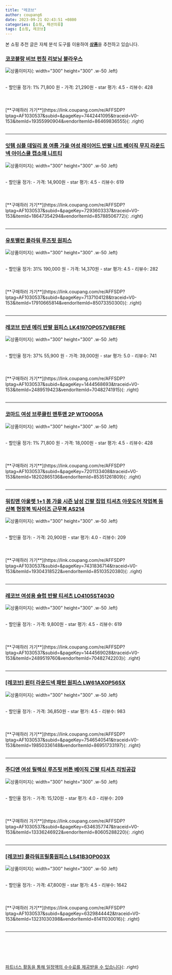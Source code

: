 ```yaml
---
title: "레코브"
author: coupang6
date: 2023-09-21 02:43:51 +0800
categories: [쇼핑, 패션의류]
tags: [쇼핑, 레코브]
---
```


본 쇼핑 추천 글은 자체 분석 도구를 이용하여 [**상품**](https://link.coupang.com/a/bao1ui)을 추천하고 있습니다.

### [코코블랑 비브 펀칭 리보닝 블라우스](https://link.coupang.com/re/AFFSDP?lptag=AF1030537&subid=&pageKey=7442441095&traceid=V0-153&itemId=19355990904&vendorItemId=86469836555)

![상품이미지](https://thumbnail7.coupangcdn.com/thumbnails/remote/230x230ex/image/vendor_inventory/7398/7165fe1202ddf815e8fd63d360e47131a31c22372bf9c3bdbc02535ac027.jpg){: width="300" height="300" .w-50 .left}


<br>
- 할인율 정가: 1%  71,800   원
- 가격: 21,290원
- star 평가: 4.5
- 리뷰수: 428
<br>
<br>
<br>
<br>
[**구매하러 가기**](https://link.coupang.com/re/AFFSDP?lptag=AF1030537&subid=&pageKey=7442441095&traceid=V0-153&itemId=19355990904&vendorItemId=86469836555){: .right}
<br>
<br>

---

### [잇템 심플 데일리 봄 여름 가을 여성 레이어드 반팔 니트 베이직 무지 라운드넥 아이스쿨 캡소매 니트티](https://link.coupang.com/re/AFFSDP?lptag=AF1030537&subid=&pageKey=7293603337&traceid=V0-153&itemId=18647354294&vendorItemId=85788506772)

![상품이미지](https://thumbnail7.coupangcdn.com/thumbnails/remote/230x230ex/image/vendor_inventory/1bef/97dca94ab126a83dcf327f0aef884ef9909a3b642751631a55a2b2ed1a70.jpg){: width="300" height="300" .w-50 .left}


<br>
- 할인율 정가: 
- 가격: 14,900원
- star 평가: 4.5
- 리뷰수: 619
<br>
<br>
<br>
<br>
[**구매하러 가기**](https://link.coupang.com/re/AFFSDP?lptag=AF1030537&subid=&pageKey=7293603337&traceid=V0-153&itemId=18647354294&vendorItemId=85788506772){: .right}
<br>
<br>

---

### [유토밸런 플라워 루즈핏 원피스](https://link.coupang.com/re/AFFSDP?lptag=AF1030537&subid=&pageKey=7137104128&traceid=V0-153&itemId=17910665814&vendorItemId=85073350300)

![상품이미지](https://thumbnail7.coupangcdn.com/thumbnails/remote/230x230ex/image/rs_quotation_api/biaqfa4k/d9395dc8ffb04909975777315ce28a71.jpg){: width="300" height="300" .w-50 .left}


<br>
- 할인율 정가: 31%  190,000   원
- 가격: 14,370원
- star 평가: 4.5
- 리뷰수: 282
<br>
<br>
<br>
<br>
[**구매하러 가기**](https://link.coupang.com/re/AFFSDP?lptag=AF1030537&subid=&pageKey=7137104128&traceid=V0-153&itemId=17910665814&vendorItemId=85073350300){: .right}
<br>
<br>

---

### [레코브 린넨 메리 반팔 원피스 LK4197OP057VBEFRE](https://link.coupang.com/re/AFFSDP?lptag=AF1030537&subid=&pageKey=1444568693&traceid=V0-153&itemId=2489519423&vendorItemId=70482741915)

![상품이미지](https://thumbnail6.coupangcdn.com/thumbnails/remote/230x230ex/image/retail/images/2020/04/08/16/0/dda20516-1f2c-4022-b162-994b3835e2f5.jpg){: width="300" height="300" .w-50 .left}


<br>
- 할인율 정가: 37%  55,900   원
- 가격: 39,000원
- star 평가: 5.0
- 리뷰수: 741
<br>
<br>
<br>
<br>
[**구매하러 가기**](https://link.coupang.com/re/AFFSDP?lptag=AF1030537&subid=&pageKey=1444568693&traceid=V0-153&itemId=2489519423&vendorItemId=70482741915){: .right}
<br>
<br>

---

### [코마드 여성 브루클린 맨투맨 2P WTO005A](https://link.coupang.com/re/AFFSDP?lptag=AF1030537&subid=&pageKey=7201133408&traceid=V0-153&itemId=18202865136&vendorItemId=85351261809)

![상품이미지](https://thumbnail9.coupangcdn.com/thumbnails/remote/230x230ex/image/vendor_inventory/71a1/d5e23c8693c4e88666293cda84c52ee98157c2b3268c41cd62a2e0ce64fb.jpg){: width="300" height="300" .w-50 .left}


<br>
- 할인율 정가: 1%  71,800   원
- 가격: 18,000원
- star 평가: 4.5
- 리뷰수: 428
<br>
<br>
<br>
<br>
[**구매하러 가기**](https://link.coupang.com/re/AFFSDP?lptag=AF1030537&subid=&pageKey=7201133408&traceid=V0-153&itemId=18202865136&vendorItemId=85351261809){: .right}
<br>
<br>

---

### [워킹맨 아울렛 1+1 봄 가을 시즌 남성 긴팔 집업 티셔츠 아웃도어 작업복 등산복 현장복 빅사이즈 근무복 AS214](https://link.coupang.com/re/AFFSDP?lptag=AF1030537&subid=&pageKey=7431836714&traceid=V0-153&itemId=19304318522&vendorItemId=85103520380)

![상품이미지](https://thumbnail8.coupangcdn.com/thumbnails/remote/230x230ex/image/vendor_inventory/a7c9/eb8c7478b22eb6ef0d2fb24bed2b501db0e796a5fb983e2a11de14eedd77.jpg){: width="300" height="300" .w-50 .left}


<br>
- 할인율 정가: 
- 가격: 20,900원
- star 평가: 4.0
- 리뷰수: 209
<br>
<br>
<br>
<br>
[**구매하러 가기**](https://link.coupang.com/re/AFFSDP?lptag=AF1030537&subid=&pageKey=7431836714&traceid=V0-153&itemId=19304318522&vendorItemId=85103520380){: .right}
<br>
<br>

---

### [레코브 여성용 슬럽 반팔 티셔츠 LO4105ST403O](https://link.coupang.com/re/AFFSDP?lptag=AF1030537&subid=&pageKey=1444569028&traceid=V0-153&itemId=2489519760&vendorItemId=70482742203)

![상품이미지](https://thumbnail8.coupangcdn.com/thumbnails/remote/230x230ex/image/retail/images/602852590673616-8549790d-02c6-4141-a3ff-23866f08bfbe.jpg){: width="300" height="300" .w-50 .left}


<br>
- 할인율 정가: 
- 가격: 9,800원
- star 평가: 4.5
- 리뷰수: 619
<br>
<br>
<br>
<br>
[**구매하러 가기**](https://link.coupang.com/re/AFFSDP?lptag=AF1030537&subid=&pageKey=1444569028&traceid=V0-153&itemId=2489519760&vendorItemId=70482742203){: .right}
<br>
<br>

---

### [[레코브] 윈터 라운드넥 패턴 원피스 LW61AXOP565X](https://link.coupang.com/re/AFFSDP?lptag=AF1030537&subid=&pageKey=7546540541&traceid=V0-153&itemId=19850336148&vendorItemId=86951733197)

![상품이미지](https://thumbnail10.coupangcdn.com/thumbnails/remote/230x230ex/image/vendor_inventory/c5b5/083ec718e43c70e2a52a6477d1897168284eadb2f4b68ba006e724b2edf6.jpg){: width="300" height="300" .w-50 .left}


<br>
- 할인율 정가: 
- 가격: 36,850원
- star 평가: 4.5
- 리뷰수: 983
<br>
<br>
<br>
<br>
[**구매하러 가기**](https://link.coupang.com/re/AFFSDP?lptag=AF1030537&subid=&pageKey=7546540541&traceid=V0-153&itemId=19850336148&vendorItemId=86951733197){: .right}
<br>
<br>

---

### [주디앤 여성 릴렉싱 루즈핏 버튼 베이직 긴팔 티셔츠 리빙공감](https://link.coupang.com/re/AFFSDP?lptag=AF1030537&subid=&pageKey=6346357747&traceid=V0-153&itemId=13336246922&vendorItemId=80605288220)

![상품이미지](https://thumbnail9.coupangcdn.com/thumbnails/remote/230x230ex/image/vendor_inventory/0998/5ddda7ad36cb70dd763c110c28eb51001db2ceaf54f44691d416b3dadcaa.jpg){: width="300" height="300" .w-50 .left}


<br>
- 할인율 정가: 
- 가격: 15,120원
- star 평가: 4.0
- 리뷰수: 209
<br>
<br>
<br>
<br>
[**구매하러 가기**](https://link.coupang.com/re/AFFSDP?lptag=AF1030537&subid=&pageKey=6346357747&traceid=V0-153&itemId=13336246922&vendorItemId=80605288220){: .right}
<br>
<br>

---

### [[레코브] 플라워프릴롱원피스 LS41B3OP003X](https://link.coupang.com/re/AFFSDP?lptag=AF1030537&subid=&pageKey=6329844442&traceid=V0-153&itemId=13231030398&vendorItemId=81411030016)

![상품이미지](https://thumbnail10.coupangcdn.com/thumbnails/remote/230x230ex/image/vendor_inventory/a52a/a79e53ccec1c899f19b066ca83c3e5f5736c0110c02ea83460e5d4447e76.jpg){: width="300" height="300" .w-50 .left}


<br>
- 할인율 정가: 
- 가격: 47,800원
- star 평가: 4.5
- 리뷰수: 1642
<br>
<br>
<br>
<br>
[**구매하러 가기**](https://link.coupang.com/re/AFFSDP?lptag=AF1030537&subid=&pageKey=6329844442&traceid=V0-153&itemId=13231030398&vendorItemId=81411030016){: .right}
<br>
<br>

---
<br><br><br><br><br> [파트너스 활동을 통해 일정액의 수수료를 제공받을 수 있습니다](https://link.coupang.com/a/bao1ui){: .right}